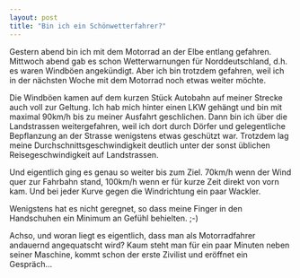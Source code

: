 ```yaml
---
layout: post
title: "Bin ich ein Schönwetterfahrer?"
---
```

Gestern abend bin ich mit dem Motorrad an der Elbe entlang gefahren. Mittwoch abend gab es schon Wetterwarnungen für Norddeutschland, d.h. es waren Windböen angekündigt. Aber ich bin trotzdem gefahren, weil ich in der nächsten Woche mit dem Motorrad noch etwas weiter möchte.

Die Windböen kamen auf dem kurzen Stück Autobahn auf meiner Strecke auch voll zur Geltung. Ich hab mich hinter einen LKW gehängt und bin mit maximal 90km/h bis zu meiner Ausfahrt geschlichen. Dann bin ich über die Landstrassen weitergefahren, weil ich dort durch Dörfer und gelegentliche Bepflanzung an der Strasse wenigstens etwas geschützt war. Trotzdem lag meine Durchschnittsgeschwindigkeit deutlich unter der sonst üblichen Reisegeschwindigkeit auf Landstrassen.

Und eigentlich ging es genau so weiter bis zum Ziel. 70km/h wenn der Wind quer zur Fahrbahn stand, 100km/h wenn er für kurze Zeit direkt von vorn kam. Und bei jeder Kurve gegen die Windrichtung ein paar Wackler.

Wenigstens hat es nicht geregnet, so dass meine Finger in den Handschuhen ein Minimum an Gefühl behielten. ;-)

Achso, und woran liegt es eigentlich, dass man als Motorradfahrer andauernd angequatscht wird? Kaum steht man für ein paar Minuten neben seiner Maschine, kommt schon der erste Zivilist und eröffnet ein Gespräch...
